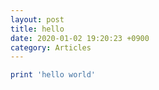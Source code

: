```yaml
---
layout: post
title: hello
date: 2020-01-02 19:20:23 +0900
category: Articles
---
```


```ruby
print 'hello world'
```